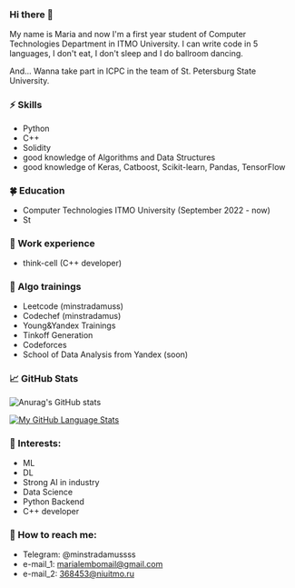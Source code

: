 ### Hi there 👋
My name is Maria and now I'm a first year student of Computer Technologies Department in ITMO University. I can write code in 5 languages, I don't eat, I don't sleep and I do ballroom dancing.

And... Wanna take part in ICPC in the team of St. Petersburg State University.

### ⚡ Skills
* Python
* C++
* Solidity
* good knowledge of Algorithms and Data Structures
* good knowledge of Keras, Catboost, Scikit-learn, Pandas, TensorFlow

### 🍀 Education
* Computer Technologies ITMO University (September 2022 - now)
* St

### 💜 Work experience
* think-cell (C++ developer)

### 🗿 Algo trainings
* Leetcode   (minstradamuss)
* Codechef   (minstradamus)
* Young&Yandex Trainings
* Tinkoff Generation
* Сodeforces
* School of Data Analysis from Yandex (soon) 

### 📈 GitHub Stats
![Anurag's GitHub stats](https://github-readme-stats.vercel.app/api?username=minstradamuss&show_icons=true&theme=cobalt)

[![My GitHub Language Stats](https://github-readme-stats.vercel.app/api/top-langs/?username=minstradamuss&langs_count=5&theme=tokyonight)]()


### 🌱 Interests:
- ML
- DL
- Strong AI in industry
- Data Science
- Python Backend
- C++ developer

### 💬 How to reach me: 
* Telegram: @minstradamussss
* e-mail_1: marialembomail@gmail.com
* e-mail_2: 368453@niuitmo.ru
